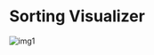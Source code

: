 # Sorting Visualizer
 
![img1](https://github.com/sktanvirikbal/Sorting-Visualizer/assets/76867083/d1537072-775a-4631-8670-a89549d90491)

